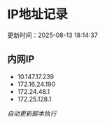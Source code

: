 # IP地址记录

更新时间：2025-08-13 18:14:37
## 内网IP
- 10.147.17.239
- 172.16.24.190
- 172.24.48.1
- 172.25.128.1

*自动更新脚本执行*          